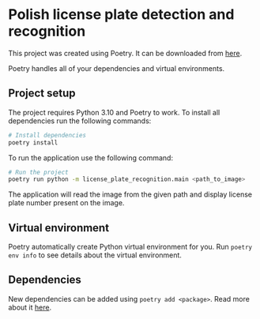 # Polish license plate detection and recognition

This project was created using Poetry. It can be
downloaded from [here](https://python-poetry.org/).

Poetry handles all of your dependencies and virtual environments.

## Project setup
The project requires Python 3.10 and Poetry to work.
To install all dependencies run the following commands:
```bash
# Install dependencies
poetry install
```

To run the application use the following command:
```bash
# Run the project
poetry run python -m license_plate_recognition.main <path_to_image>
```
The application will read the image from the given path and display license plate number present on the image.

## Virtual environment
Poetry automatically create Python virtual environment for you.
Run `poetry env info` to see details about the virtual environment.

## Dependencies
New dependencies can be added using `poetry add <package>`.
Read more about it [here](https://python-poetry.org/docs/basic-usage/#specifying-dependencies).
